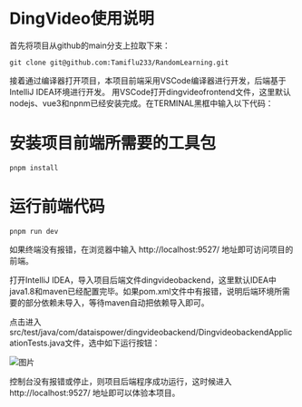 # DingVideo使用说明
首先将项目从github的main分支上拉取下来：
```shell
git clone git@github.com:Tamiflu233/RandomLearning.git
```
接着通过编译器打开项目，本项目前端采用VSCode编译器进行开发，后端基于IntelliJ IDEA环境进行开发。
用VSCode打开dingvideofrontend文件，这里默认nodejs、vue3和npnm已经安装完成。在TERMINAL黑框中输入以下代码：
# 安装项目前端所需要的工具包
```shell
pnpm install
```

# 运行前端代码
```shell
pnpm run dev 

```

如果终端没有报错，在浏览器中输入 http://localhost:9527/ 地址即可访问项目的前端。

打开IntelliJ IDEA，导入项目后端文件dingvideobackend，这里默认IDEA中java1.8和maven已经配置完毕。如果pom.xml文件中有报错，说明后端环境所需要的部分依赖未导入，等待maven自动把依赖导入即可。

点击进入src/test/java/com/dataispower/dingvideobackend/DingvideobackendApplicationTests.java文件，选中如下运行按钮：

![图片](http://s32s1qs47.bkt.clouddn.com/img/project_snapshot.PNG)

控制台没有报错或停止，则项目后端程序成功运行，这时候进入 http://localhost:9527/ 地址即可以体验本项目。
